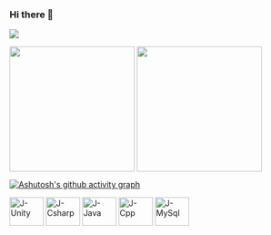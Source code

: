 ### Hi there 👋

![](https://komarev.com/ghpvc/?username=J-c0d3r&color=006bed)

<div style="display: inline_block">
<!--  
  ![Anurag's GitHub stats](https://github-readme-stats.vercel.app/api?username=j-c0d3r&show_icons=true&theme=transparent)
<br>
  [![Top Langs](https://github-readme-stats.vercel.app/api/top-langs/?username=j-c0d3r)](https://github.com/j-c0d3r/github-readme-stats)
--!>
  
  <img align="center" height="220" src="https://github-readme-stats-git-masterrstaa-rickstaa.vercel.app/api?username=j-c0d3r&show_icons=true&theme=github_dark&line_height=27&hide_rank=true&count_private=true"/>
  <img align="center" height="220" src="https://github-readme-stats-git-masterrstaa-rickstaa.vercel.app/api/top-langs/?username=j-c0d3r&layout=compact&theme=github_dark&langs_count=5"/>

  [![Ashutosh's github activity graph](https://github-readme-activity-graph.vercel.app/graph?username=j-c0d3r&theme=github-compact)](https://github.com/ashutosh00710/github-readme-activity-graph)
</div>

<div style="display: inline_block">
  <img align="center" alt="J-Unity" height="50" width="60" src="https://raw.githubusercontent.com/devicons/devicon/master/icons/unity/unity-original.svg">
  <img align="center" alt="J-Csharp" height="50" width="60" src="https://raw.githubusercontent.com/devicons/devicon/master/icons/csharp/csharp-original.svg">
  <img align="center" alt="J-Java" height="50" width="60" src="https://raw.githubusercontent.com/devicons/devicon/master/icons/java/java-original.svg">
  <img align="center" alt="J-Cpp" height="50" width="60" src="https://raw.githubusercontent.com/devicons/devicon/master/icons/cplusplus/cplusplus-original.svg">
  <img align="center" alt="J-MySql" height="50" width="60" src="https://raw.githubusercontent.com/devicons/devicon/master/icons/mysql/mysql-original.svg">
<!--   <img align="center" alt="J-Csharp" height="30" width="40" src="https://raw.githubusercontent.com/devicons/devicon/master/icons/sqlserver/sqlserver-original.svg"> -->
</div>



<!--
![Anurag's GitHub stats](https://github-readme-stats-sigma-five.vercel.app/api?username=J-c0d3r&show_icons=true&theme=tokyonight)
[![Top Langs](https://github-readme-stats-sigma-five.vercel.app/api/top-langs/?username=J-c0d3r&theme=tokyonight)](https://github.com/J-c0d3r/github-readme-stats)

<!--
**J-c0d3r/J-c0d3r** is a ✨ _special_ ✨ repository because its `README.md` (this file) appears on your GitHub profile.

Here are some ideas to get you started:

- 🔭 I’m currently working on ...
- 🌱 I’m currently learning ...
- 👯 I’m looking to collaborate on ...
- 🤔 I’m looking for help with ...
- 💬 Ask me about ...
- 📫 How to reach me: ...
- 😄 Pronouns: ...
- ⚡ Fun fact: ...
-->
